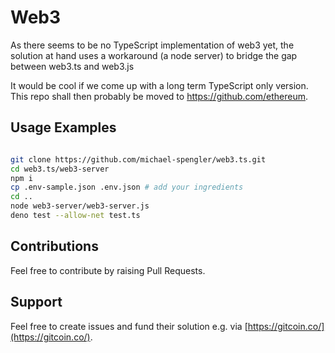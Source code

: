 # Web3 


As there seems to be no TypeScript implementation of web3 yet, the solution at hand uses a workaround (a node server) to bridge the gap between web3.ts and web3.js   

It would be cool if we come up with a long term TypeScript only version. This repo shall then probably be moved to https://github.com/ethereum.  


## Usage Examples

```sh

git clone https://github.com/michael-spengler/web3.ts.git
cd web3.ts/web3-server
npm i
cp .env-sample.json .env.json # add your ingredients 
cd ..
node web3-server/web3-server.js
deno test --allow-net test.ts

```

## Contributions
Feel free to contribute by raising Pull Requests.


## Support
Feel free to create issues and fund their solution e.g. via [https://gitcoin.co/](https://gitcoin.co/).
